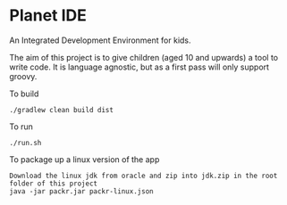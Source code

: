 Planet IDE
==========

An Integrated Development Environment for kids.

The aim of this project is to give children (aged 10 and upwards) a tool to write code.
It is language agnostic, but as a first pass will only support groovy.

To build

    ./gradlew clean build dist

To run 

    ./run.sh
 

To package up a linux version of the app

    Download the linux jdk from oracle and zip into jdk.zip in the root folder of this project
    java -jar packr.jar packr-linux.json
